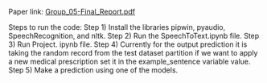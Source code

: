 Paper link: 
[Group_05-Final_Report.pdf](https://github.com/Khyatipa/-Speech-to-text-processing-in-Medical-field/files/12581422/Group_05-Final_Report.pdf)

Steps to run the code:
Step 1) Install the libraries pipwin, pyaudio, SpeechRecognition, and nltk.
Step 2) Run the SpeechToText.ipynb file.
Step 3) Run Project. ipynb file.
Step 4) Currently for the output prediction it is taking the random record from the test dataset partition if we want to apply a new medical prescription set it in the example_sentence variable value.
Step 5) Make a prediction using one of the models.
